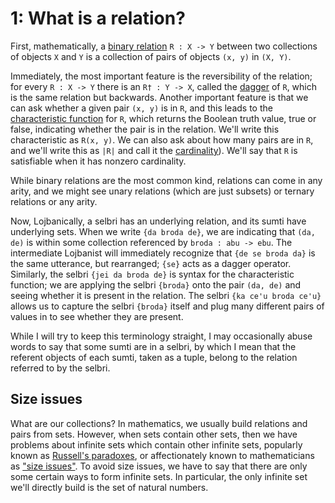 # 1: What is a relation?

First, mathematically, a [binary
relation](https://en.wikipedia.org/wiki/Binary_relation) `R : X -> Y` between
two collections of objects `X` and `Y` is a collection of pairs of objects
`(x, y)` in `(X, Y)`.

Immediately, the most important feature is the reversibility of the relation;
for every `R : X -> Y` there is an `R† : Y -> X`, called the
[dagger](https://en.wikipedia.org/wiki/Dagger_category) of `R`, which is the
same relation but backwards. Another important feature is that we can ask
whether a given pair `(x, y)` is in `R`, and this leads to the [characteristic
function](https://en.wikipedia.org/wiki/Indicator_function) for `R`, which
returns the Boolean truth value, true or false, indicating whether the pair is
in the relation. We'll write this characteristic as `R(x, y)`. We can also ask
about how many pairs are in `R`, and we'll write this as `|R|` and call it the
[cardinality](https://en.wikipedia.org/wiki/Cardinality)). We'll say that `R`
is satisfiable when it has nonzero cardinality.

While binary relations are the most common kind, relations can come in any
arity, and we might see unary relations (which are just subsets) or ternary
relations or any arity.

Now, Lojbanically, a selbri has an underlying relation, and its sumti have
underlying sets. When we write `{da broda de}`, we are indicating that `(da,
de)` is within some collection referenced by `broda : abu -> ebu`. The
intermediate Lojbanist will immediately recognize that `{de se broda da}` is
the same utterance, but rearranged; `{se}` acts as a dagger operator.
Similarly, the selbri `{jei da broda de}` is syntax for the characteristic
function; we are applying the selbri `{broda}` onto the pair `(da, de)` and
seeing whether it is present in the relation. The selbri `{ka ce'u broda
ce'u}` allows us to capture the selbri `{broda}` itself and plug many
different pairs of values in to see whether they are present.

While I will try to keep this terminology straight, I may occasionally abuse
words to say that some sumti are in a selbri, by which I mean that the
referent objects of each sumti, taken as a tuple, belong to the relation
referred to by the selbri.

## Size issues

What are our collections? In mathematics, we usually build relations and pairs
from sets. However, when sets contain other sets, then we have problems about
infinite sets which contain other infinite sets, popularly known as [Russell's
paradoxes](https://en.wikipedia.org/wiki/Russell%27s_paradox), or
affectionately known to mathematicians as ["size
issues"](https://math.stackexchange.com/questions/1971632/whats-behind-the-word-size-issues).
To avoid size issues, we have to say that there are only some certain ways to
form infinite sets. In particular, the only infinite set we'll directly build
is the set of natural numbers.
